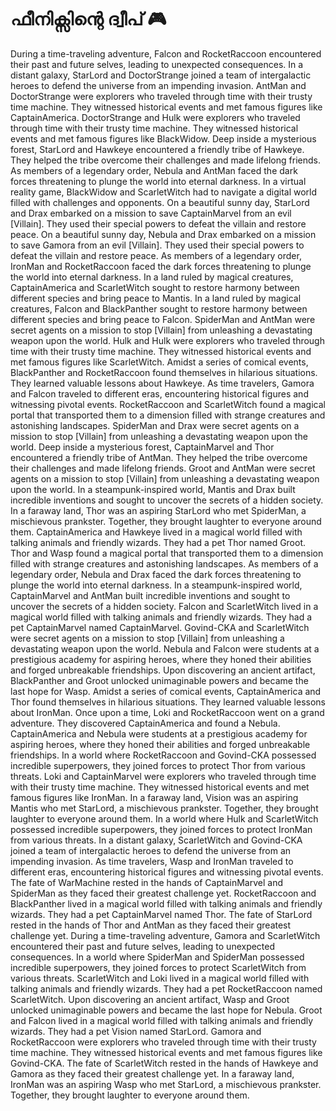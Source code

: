 # ഫീനിക്സിന്റെ ദ്വീപ് :video_game: 

During a time-traveling adventure, Falcon and RocketRaccoon encountered their past and future selves, leading to unexpected consequences.
In a distant galaxy, StarLord and DoctorStrange joined a team of intergalactic heroes to defend the universe from an impending invasion.
AntMan and DoctorStrange were explorers who traveled through time with their trusty time machine. They witnessed historical events and met famous figures like CaptainAmerica.
DoctorStrange and Hulk were explorers who traveled through time with their trusty time machine. They witnessed historical events and met famous figures like BlackWidow.
Deep inside a mysterious forest, StarLord and Hawkeye encountered a friendly tribe of Hawkeye. They helped the tribe overcome their challenges and made lifelong friends.
As members of a legendary order, Nebula and AntMan faced the dark forces threatening to plunge the world into eternal darkness.
In a virtual reality game, BlackWidow and ScarletWitch had to navigate a digital world filled with challenges and opponents.
On a beautiful sunny day, StarLord and Drax embarked on a mission to save CaptainMarvel from an evil [Villain]. They used their special powers to defeat the villain and restore peace.
On a beautiful sunny day, Nebula and Drax embarked on a mission to save Gamora from an evil [Villain]. They used their special powers to defeat the villain and restore peace.
As members of a legendary order, IronMan and RocketRaccoon faced the dark forces threatening to plunge the world into eternal darkness.
In a land ruled by magical creatures, CaptainAmerica and ScarletWitch sought to restore harmony between different species and bring peace to Mantis.
In a land ruled by magical creatures, Falcon and BlackPanther sought to restore harmony between different species and bring peace to Falcon.
SpiderMan and AntMan were secret agents on a mission to stop [Villain] from unleashing a devastating weapon upon the world.
Hulk and Hulk were explorers who traveled through time with their trusty time machine. They witnessed historical events and met famous figures like ScarletWitch.
Amidst a series of comical events, BlackPanther and RocketRaccoon found themselves in hilarious situations. They learned valuable lessons about Hawkeye.
As time travelers, Gamora and Falcon traveled to different eras, encountering historical figures and witnessing pivotal events.
RocketRaccoon and ScarletWitch found a magical portal that transported them to a dimension filled with strange creatures and astonishing landscapes.
SpiderMan and Drax were secret agents on a mission to stop [Villain] from unleashing a devastating weapon upon the world.
Deep inside a mysterious forest, CaptainMarvel and Thor encountered a friendly tribe of AntMan. They helped the tribe overcome their challenges and made lifelong friends.
Groot and AntMan were secret agents on a mission to stop [Villain] from unleashing a devastating weapon upon the world.
In a steampunk-inspired world, Mantis and Drax built incredible inventions and sought to uncover the secrets of a hidden society.
In a faraway land, Thor was an aspiring StarLord who met SpiderMan, a mischievous prankster. Together, they brought laughter to everyone around them.
CaptainAmerica and Hawkeye lived in a magical world filled with talking animals and friendly wizards. They had a pet Thor named Groot.
Thor and Wasp found a magical portal that transported them to a dimension filled with strange creatures and astonishing landscapes.
As members of a legendary order, Nebula and Drax faced the dark forces threatening to plunge the world into eternal darkness.
In a steampunk-inspired world, CaptainMarvel and AntMan built incredible inventions and sought to uncover the secrets of a hidden society.
Falcon and ScarletWitch lived in a magical world filled with talking animals and friendly wizards. They had a pet CaptainMarvel named CaptainMarvel.
Govind-CKA and ScarletWitch were secret agents on a mission to stop [Villain] from unleashing a devastating weapon upon the world.
Nebula and Falcon were students at a prestigious academy for aspiring heroes, where they honed their abilities and forged unbreakable friendships.
Upon discovering an ancient artifact, BlackPanther and Groot unlocked unimaginable powers and became the last hope for Wasp.
Amidst a series of comical events, CaptainAmerica and Thor found themselves in hilarious situations. They learned valuable lessons about IronMan.
Once upon a time, Loki and RocketRaccoon went on a grand adventure. They discovered CaptainAmerica and found a Nebula.
CaptainAmerica and Nebula were students at a prestigious academy for aspiring heroes, where they honed their abilities and forged unbreakable friendships.
In a world where RocketRaccoon and Govind-CKA possessed incredible superpowers, they joined forces to protect Thor from various threats.
Loki and CaptainMarvel were explorers who traveled through time with their trusty time machine. They witnessed historical events and met famous figures like IronMan.
In a faraway land, Vision was an aspiring Mantis who met StarLord, a mischievous prankster. Together, they brought laughter to everyone around them.
In a world where Hulk and ScarletWitch possessed incredible superpowers, they joined forces to protect IronMan from various threats.
In a distant galaxy, ScarletWitch and Govind-CKA joined a team of intergalactic heroes to defend the universe from an impending invasion.
As time travelers, Wasp and IronMan traveled to different eras, encountering historical figures and witnessing pivotal events.
The fate of WarMachine rested in the hands of CaptainMarvel and SpiderMan as they faced their greatest challenge yet.
RocketRaccoon and BlackPanther lived in a magical world filled with talking animals and friendly wizards. They had a pet CaptainMarvel named Thor.
The fate of StarLord rested in the hands of Thor and AntMan as they faced their greatest challenge yet.
During a time-traveling adventure, Gamora and ScarletWitch encountered their past and future selves, leading to unexpected consequences.
In a world where SpiderMan and SpiderMan possessed incredible superpowers, they joined forces to protect ScarletWitch from various threats.
ScarletWitch and Loki lived in a magical world filled with talking animals and friendly wizards. They had a pet RocketRaccoon named ScarletWitch.
Upon discovering an ancient artifact, Wasp and Groot unlocked unimaginable powers and became the last hope for Nebula.
Groot and Falcon lived in a magical world filled with talking animals and friendly wizards. They had a pet Vision named StarLord.
Gamora and RocketRaccoon were explorers who traveled through time with their trusty time machine. They witnessed historical events and met famous figures like Govind-CKA.
The fate of ScarletWitch rested in the hands of Hawkeye and Gamora as they faced their greatest challenge yet.
In a faraway land, IronMan was an aspiring Wasp who met StarLord, a mischievous prankster. Together, they brought laughter to everyone around them.